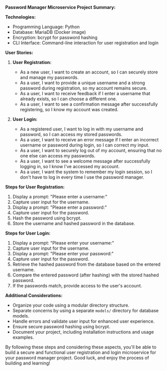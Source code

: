 
**Password Manager Microservice Project Summary:**

**Technologies:**
- Programming Language: Python
- Database: MariaDB (Docker image)
- Encryption: bcrypt for password hashing
- CLI Interface: Command-line interaction for user registration and login

**User Stories:**

1. **User Registration:**
   - As a new user, I want to create an account, so I can securely store and manage my passwords.
   - As a user, I want to provide a unique username and a strong password during registration, so my account remains secure.
   - As a user, I want to receive feedback if I enter a username that already exists, so I can choose a different one.
   - As a user, I want to see a confirmation message after successfully registering, so I know my account was created.

2. **User Login:**
   - As a registered user, I want to log in with my username and password, so I can access my stored passwords.
   - As a user, I want to receive an error message if I enter an incorrect username or password during login, so I can correct my input.
   - As a user, I want to securely log out of my account, ensuring that no one else can access my passwords.
   - As a user, I want to see a welcome message after successfully logging in, so I know I've accessed my account.
   - As a user, I want the system to remember my login session, so I don't have to log in every time I use the password manager.

**Steps for User Registration:**

1. Display a prompt: "Please enter a username:"
2. Capture user input for the username.
3. Display a prompt: "Please enter a password:"
4. Capture user input for the password.
5. Hash the password using bcrypt.
6. Store the username and hashed password in the database.

**Steps for User Login:**

1. Display a prompt: "Please enter your username:"
2. Capture user input for the username.
3. Display a prompt: "Please enter your password:"
4. Capture user input for the password.
5. Retrieve the hashed password from the database based on the entered username.
6. Compare the entered password (after hashing) with the stored hashed password.
7. If the passwords match, provide access to the user's account.

**Additional Considerations:**

- Organize your code using a modular directory structure.
- Separate concerns by using a separate `models/` directory for database models.
- Handle errors and validate user input for enhanced user experience.
- Ensure secure password hashing using bcrypt.
- Document your project, including installation instructions and usage examples.

By following these steps and considering these aspects, you'll be able to build a secure and functional user registration and login microservice for your password manager project. Good luck, and enjoy the process of building and learning!